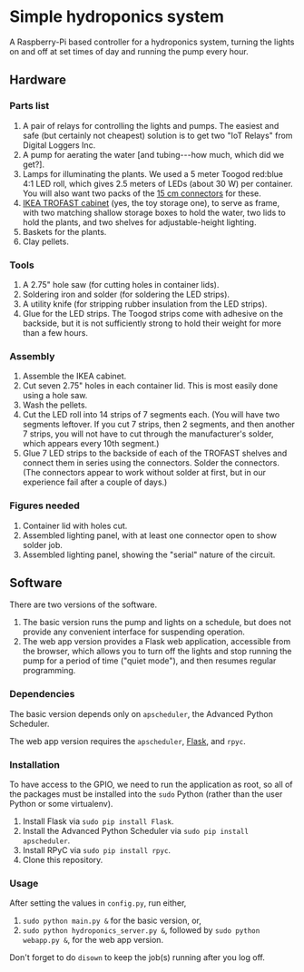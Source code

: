 # Simple hydroponics system #

A Raspberry-Pi based controller for a hydroponics system, turning the lights
on and off at set times of day and running the pump every hour.


## Hardware ##

### Parts list ###

1.  A pair of relays for controlling the lights and pumps.  The easiest and
    safe (but certainly not cheapest) solution is to get two "IoT Relays" from
    Digital Loggers Inc.
2.  A pump for aerating the water [and tubing---how much, which did we get?].
3.  Lamps for illuminating the plants.  We used a 5 meter Toogod red:blue 4:1
    LED roll, which gives 2.5 meters of LEDs (about 30 W) per container.
    You will also want two packs of the [15 cm connectors][led_connectors]
    for these.
4.  [IKEA TROFAST cabinet][trofast] (yes, the toy storage one), to serve as
    frame, with two matching shallow storage boxes to hold the water, two
    lids to hold the plants, and two shelves for adjustable-height lighting.
5.  Baskets for the plants.
6.  Clay pellets.


### Tools ###

1.  A 2.75" hole saw (for cutting holes in container lids).
2.  Soldering iron and solder (for soldering the LED strips).
3.  A utility knife (for stripping rubber insulation from the LED strips).
4.  Glue for the LED strips.  The Toogod strips come with adhesive on the
    backside, but it is not sufficiently strong to hold their weight for more
    than a few hours.


### Assembly ###

1.  Assemble the IKEA cabinet.
2.  Cut seven 2.75" holes in each container lid.  This is most easily done
    using a hole saw.
3.  Wash the pellets.
4.  Cut the LED roll into 14 strips of 7 segments each.  (You will have two
    segments leftover.  If you cut 7 strips, then 2 segments, and then another
    7 strips, you will not have to cut through the manufacturer's solder,
    which appears every 10th segment.)
5.  Glue 7 LED strips to the backside of each of the TROFAST shelves and
    connect them in series using the connectors.  Solder the connectors. (The
    connectors appear to work without solder at first, but in our experience
    fail after a couple of days.)


### Figures needed ###

1.  Container lid with holes cut.
2.  Assembled lighting panel, with at least one connector open to show solder
    job.
3.  Assembled lighting panel, showing the "serial" nature of the circuit.


## Software ##

There are two versions of the software.

1.  The basic version runs the pump and lights on a schedule, but does not
    provide any convenient interface for suspending operation.
2.  The web app version provides a Flask web application, accessible from the
    browser, which allows you to turn off the lights and stop running the
    pump for a period of time ("quiet mode"), and then resumes regular
    programming.


### Dependencies ###

The basic version depends only on `apscheduler`, the Advanced Python
Scheduler.

The web app version requires the `apscheduler`,
[Flask](http://flask.pocoo.org/), and `rpyc`.


### Installation ###

To have access to the GPIO, we need to run the application as root, so all of
the packages must be installed into the `sudo` Python (rather than the user
Python or some virtualenv).

1.  Install Flask via `sudo pip install Flask`.
2.  Install the Advanced Python Scheduler via `sudo pip install apscheduler`.
3.  Install RPyC via `sudo pip install rpyc`.
4.  Clone this repository.


### Usage ###

After setting the values in `config.py`, run either,

1.  `sudo python main.py &` for the basic version, or,
2.  `sudo python hydroponics_server.py &`, followed by
    `sudo python webapp.py &`, for the web app version.

Don't forget to do `disown` to keep the job(s) running after you log off.


[led_connectors]: https://www.amazon.com/gp/product/B013YL51E6/
[trofast]: http://www.ikea.com/us/en/catalog/categories/series/19027/
